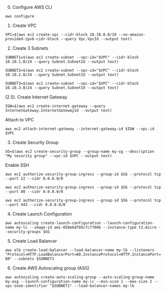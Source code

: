 

0. Configure AWS CLI

`aws configure`



1. Create VPC

`VPC=$(aws ec2 create-vpc --cidr-block 10.10.0.0/18 --no-amazon-provided-ipv6-cidr-block --query Vpc.VpcId --output text)`



2. Create 3 Subnets

`SUBNET1=$(aws ec2 create-subnet --vpc-id="$VPC" --cidr-block 10.10.1.0/24 --query Subnet.SubnetId --output text)`

`SUBNET2=$(aws ec2 create-subnet --vpc-id="$VPC" --cidr-block 10.10.2.0/24 --query Subnet.SubnetId --output text)`

`SUBNET3=$(aws ec2 create-subnet --vpc-id="$VPC" --cidr-block 10.10.3.0/24 --query Subnet.SubnetId --output text)`



(2.5). Create Internet Gateway

`IGW=$(aws ec2 create-internet-gateway --query InternetGateway.InternetGatewayId --output text)`

Attach to VPC

`aws ec2 attach-internet-gateway --internet-gateway-id $IGW --vpc-id $VPC`



3. Create Security Group

`SG=$(aws ec2 create-security-group --group-name my-sg --description "My security group" --vpc-id $VPC --output text)`

Enable SSH

`aws ec2 authorize-security-group-ingress --group-id $SG --protocol tcp --port 22 --cidr 0.0.0.0/0`

`aws ec2 authorize-security-group-ingress --group-id $SG --protocol tcp --port 80 --cidr 0.0.0.0/0`

`aws ec2 authorize-security-group-ingress --group-id $SG --protocol tcp --port 443 --cidr 0.0.0.0/0`



4. Create Launch Configuration

`aws autoscaling create-launch-configuration --launch-configuration-name my-lc --image-id ami-058e6df85cfc7760b --instance-type t2.micro --security-groups $SG`



5. Create Load Balancer

`aws elb create-load-balancer --load-balancer-name my-lb --listeners "Protocol=HTTP,LoadBalancerPort=80,InstanceProtocol=HTTP,InstancePort=80" --subnets $SUBNET1`



6. Create AWS Autoscaling group (ASG)

`aws autoscaling create-auto-scaling-group --auto-scaling-group-name my-asg --launch-configuration-name my-lc --min-size 1 --max-size 2 --vpc-zone-identifier "$SUBNET1" --load-balancer-names my-lb`



